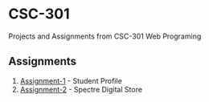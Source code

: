 # CSC-301
Projects and Assignments from CSC-301 Web Programing

## Assignments
1. [Assignment-1](./asgmt-1 "asgmt-1") - Student Profile
2. [Assignment-2](./asgmt-1 "asgmt-2") - Spectre Digital Store